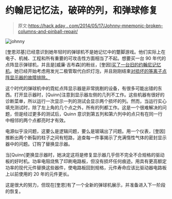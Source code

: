 # 约翰尼记忆法，破碎的列，和弹球修复

> 原文:[https://hack aday . com/2014/05/17/Johnny-mnemonic-broken-columns-and-pinball-repair/](https://hackaday.com/2014/05/17/johnny-mnemonic-broken-columns-and-pinball-repair/)

![johnny](../Images/f6092badc4289c1cc330f5bb29e3145e.png)

[奎恩邓基]已经意识到她年轻时的弹球机不是她记忆中的蹩脚游戏。他们实际上在电子、机械、工程和所有重要的可攻击性方面相当了不起。想要买一台 90 年代的点阵显示弹球机，并且是[威廉·吉布森]的粉丝，[奎因][买了一台旧的约翰尼记忆机](http://quinndunki.com/blondihacks/?p=1559)。她已经开始考虑用发光二极管取代白炽灯泡，并且刚刚结束[对损坏的等离子点阵显示器的故障排除。](http://quinndunki.com/blondihacks/?p=1802)

这个时代的弹球机中的霓虹点阵显示器是非常挑剔的设备，有很多可能出错的东西。打开显示器时，[Quinn]注意到显示器左侧的几列不工作。这些机器有很好的诊断菜单，所以运行一次显示一列的测试会显示两个损坏的列。然而，当运行实心填充测试时，除了左上角的几个点之外，所有的列都工作。这是一个很难解决的问题，但是经过更多的测试后，Quinn 意识到第五列和第六列中的点只有在同一行中相邻的两个点都亮时才有效。

电源似乎没问题，这要么是逻辑问题，要么是玻璃出了问题。用一个仪表，[奎因]推断出两个断裂的柱子之间有短路，追查每一件事揭示了充满惰性气体的密封显示器中的问题。订购了替换显示器。

当[Quinn]更换显示器时，她决定这将是修复显示器几乎但不完全不合规格的驱动板的好时机。功率电阻烧焦了印刷电路板，但没有损坏任何痕迹。用具有更高额定功率的现代元件替换这些器件，使电路板回到规格，元件寿命应该比驱动器电路板上以前使用的 20 年的元件更长。

这是很大的努力，但现在[奎恩]有了一个全新的弹球机展示，并准备进入下一阶段的恢复。